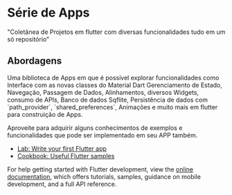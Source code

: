 # Série de Apps

"Coletânea de Projetos em flutter com diversas funcionalidades tudo em um só repositório"

## Abordagens

Uma biblioteca de Apps em que é possível explorar funcionalidades como Interface com as novas classes do Material Dart Gerenciamento de Estado, Navegação, Passagem de Dados, Alinhamentos, diversos Widgets, consumo de APIs, Banco de dados Sqflite, Persistência de dados com ´path_provider´, ´shared_preferences´, Animações e muito mais em flutter para construição de Apps.

Aproveite para adquirir alguns conhecimentos de exemplos e funcionalidades que pode ser implementado em seu APP também.

- [Lab: Write your first Flutter app](https://docs.flutter.dev/get-started/codelab)
- [Cookbook: Useful Flutter samples](https://docs.flutter.dev/cookbook)

For help getting started with Flutter development, view the
[online documentation](https://docs.flutter.dev/), which offers tutorials,
samples, guidance on mobile development, and a full API reference.
